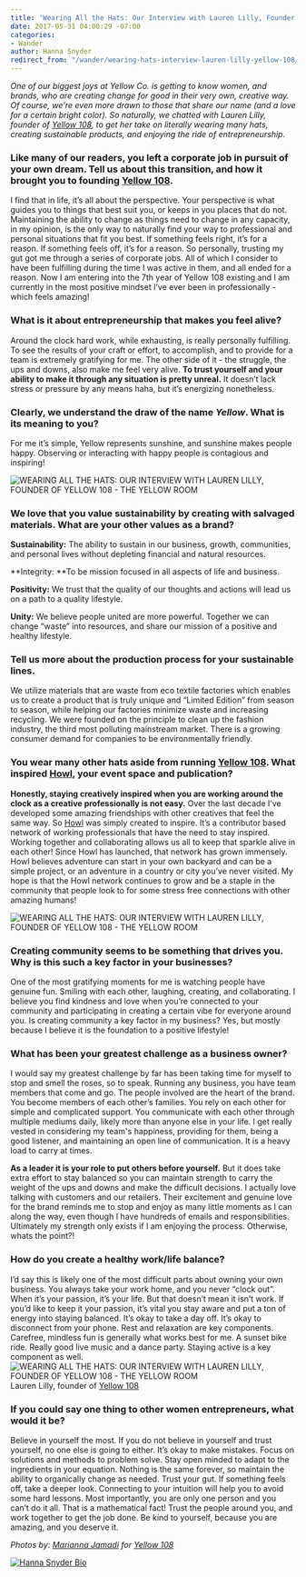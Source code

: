 ```yaml
---
title: 'Wearing All the Hats: Our Interview with Lauren Lilly, Founder of Yellow 108'
date: 2017-05-31 04:00:29 -07:00
categories:
- Wander
author: Hanna Snyder
redirect_from: "/wander/wearing-hats-interview-lauren-lilly-yellow-108/"
---
```


_One of our biggest joys at Yellow Co. is getting to know women, and brands, who are creating change for good in their very own, creative way. Of course, we're even more drawn to those that share our name (and a love for a certain bright color). So naturally, we chatted with Lauren Lilly, founder of [Yellow 108](https://www.yellow108.com/), to get her take on literally wearing many hats, creating sustainable products, and enjoying the ride of entrepreneurship._

### Like many of our readers, you left a corporate job in pursuit of your own dream. Tell us about this transition, and how it brought you to founding [Yellow 108](https://www.yellow108.com/).

I find that in life, it’s all about the perspective. Your perspective is what guides you to things that best suit you, or keeps in you places that do not. Maintaining the ability to change as things need to change in any capacity, in my opinion, is the only way to naturally find your way to professional and personal situations that fit you best. If something feels right, it’s for a reason. If something feels off, it’s for a reason. So personally, trusting my gut got me through a series of corporate jobs. All of which I consider to have been fulfilling during the time I was active in them, and all ended for a reason. Now I am entering into the 7th year of Yellow 108 existing and I am currently in the most positive mindset I’ve ever been in professionally - which feels amazing!

### **What is it about entrepreneurship that makes you feel alive?**

Around the clock hard work, while exhausting, is really personally fulfilling. To see the results of your craft or effort, to accomplish, and to provide for a team is extremely gratifying for me. The other side of it - the struggle, the ups and downs, also make me feel very alive. **To trust yourself and your ability to make it through any situation is pretty unreal.** It doesn’t lack stress or pressure by any means haha, but it’s energizing nonetheless.

### Clearly, we understand the draw of the name _Yellow_. What is its meaning to you?

For me it’s simple, Yellow represents sunshine, and sunshine makes people happy. Observing or interacting with happy people is contagious and inspiring!

![WEARING ALL THE HATS: OUR INTERVIEW WITH LAUREN LILLY, FOUNDER OF YELLOW 108 - THE YELLOW ROOM](https://yellow-blog-images.imgix.net/2017/05/YELLOW-CO-x-YELLOW-108-20.jpg "WEARING ALL THE HATS: OUR INTERVIEW WITH LAUREN LILLY, FOUNDER OF YELLOW 108 - THE YELLOW ROOM")

### We love that you value sustainability by creating with salvaged materials. What are your other values as a brand?

**Sustainability:** The ability to sustain in our business, growth, communities, and personal lives without depleting financial and natural resources.

**Integrity: **To be mission focused in all aspects of life and business.

**Positivity:** We trust that the quality of our thoughts and actions will lead us on a path to a quality lifestyle.

**Unity:** We believe people united are more powerful. Together we can change “waste” into resources, and share our mission of a positive and healthy lifestyle.

### Tell us more about the production process for your sustainable lines.

We utilize materials that are waste from eco textile factories which enables us to create a product that is truly unique and “Limited Edition” from season to season, while helping our factories minimize waste and increasing recycling. We were founded on the principle to clean up the fashion industry, the third most polluting mainstream market. There is a growing consumer demand for companies to be environmentally friendly.

### You wear many other hats aside from running [Yellow 108](https://www.yellow108.com/). What inspired [Howl](http://howladventures.com/), your event space and publication?

**Honestly, staying creatively inspired when you are working around the clock as a creative professionally is not easy.** Over the last decade I’ve developed some amazing friendships with other creatives that feel the same way. So [Howl](http://howladventures.com/) was simply created to inspire. It’s a contributor based network of working professionals that have the need to stay inspired. Working together and collaborating allows us all to keep that sparkle alive in each other! Since Howl has launched, that network has grown immensely. Howl believes adventure can start in your own backyard and can be a simple project, or an adventure in a country or city you’ve never visited. My hope is that the Howl network continues to grow and be a staple in the community that people look to for some stress free connections with other amazing humans!

![WEARING ALL THE HATS: OUR INTERVIEW WITH LAUREN LILLY, FOUNDER OF YELLOW 108 - THE YELLOW ROOM](https://yellow-blog-images.imgix.net/2017/05/YELLOW-CO-x-YELLOW-108-6.jpg "WEARING ALL THE HATS: OUR INTERVIEW WITH LAUREN LILLY, FOUNDER OF YELLOW 108 - THE YELLOW ROOM")

### Creating community seems to be something that drives you. Why is this such a key factor in your businesses?

One of the most gratifying moments for me is watching people have genuine fun. Smiling with each other, laughing, creating, and collaborating. I believe you find kindness and love when you’re connected to your community and participating in creating a certain vibe for everyone around you. Is creating community a key factor in my business? Yes, but mostly because I believe it is the foundation to a positive lifestyle!

### What has been your greatest challenge as a business owner?

I would say my greatest challenge by far has been taking time for myself to stop and smell the roses, so to speak. Running any business, you have team members that come and go. The people involved are the heart of the brand. You become members of each other’s families. You rely on each other for simple and complicated support. You communicate with each other through multiple mediums daily, likely more than anyone else in your life. I get really vested in considering my team's happiness, providing for them, being a good listener, and maintaining an open line of communication. It is a heavy load to carry at times.

**As a leader it is your role to put others before yourself.** But it does take extra effort to stay balanced so you can maintain strength to carry the weight of the ups and downs and make the difficult decisions. I actually love talking with customers and our retailers. Their excitement and genuine love for the brand reminds me to stop and enjoy as many little moments as I can along the way, even though I have hundreds of emails and responsibilities. Ultimately my strength only exists if I am enjoying the process. Otherwise, whats the point?!

### How do you create a healthy work/life balance?

I’d say this is likely one of the most difficult parts about owning your own business. You always take your work home, and you never “clock out”. When it’s your passion, it’s your life. But that doesn’t mean it isn’t work. If you’d like to keep it your passion, it’s vital you stay aware and put a ton of energy into staying balanced. It’s okay to take a day off. It’s okay to disconnect from your phone. Rest and relaxation are key components. Carefree, mindless fun is generally what works best for me. A sunset bike ride. Really good live music and a dance party. Staying active is a key component as well.  
![WEARING ALL THE HATS: OUR INTERVIEW WITH LAUREN LILLY, FOUNDER OF YELLOW 108 - THE YELLOW ROOM](https://yellow-blog-images.imgix.net/2017/05/YELLOW-CO-x-YELLOW-108-18.jpg "WEARING ALL THE HATS: OUR INTERVIEW WITH LAUREN LILLY, FOUNDER OF YELLOW 108 - THE YELLOW ROOM")Lauren Lilly, founder of [Yellow 108](https://www.yellow108.com/)

### If you could say one thing to other women entrepreneurs, what would it be?

Believe in yourself the most. If you do not believe in yourself and trust yourself, no one else is going to either. It’s okay to make mistakes. Focus on solutions and methods to problem solve. Stay open minded to adapt to the ingredients in your equation. Nothing is the same forever, so maintain the ability to organically change as needed. Trust your gut. If something feels off, take a deeper look. Connecting to your intuition will help you to avoid some hard lessons. Most importantly, you are only one person and you can’t do it all. That is a mathematical fact! Trust the people around you, and work together to get the job done. Be kind to yourself, because you are amazing, and you deserve it.

_Photos by: [Marianna Jamadi](https://www.instagram.com/nomadic_habit/) for [Yellow 108](https://www.yellow108.com/)_

[![Hanna Snyder Bio](https://yellow-blog-images.imgix.net/2017/04/HANNA-BIO.jpg)](http://hannasnyder.com)
